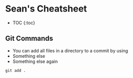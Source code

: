 # Sean's Cheatsheet

* TOC
{:toc}

## Git Commands
- You can add all files in a directory to a commit by using 
- Something else 
- Something else again

```shell
git add .
```
